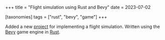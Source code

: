 +++
title = "Flight simulation using Rust and Bevy"
date = 2023-07-02

[taxonomies]
tags = ["rust", "bevy", "game"]
+++

Added a new [project](@/projects/flight_sim.md) for implementing a flight simulation. Written using the [Bevy](https://bevyengine.org/) game engine in [Rust](https://www.rust-lang.org/).
